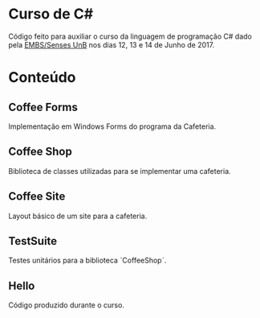# Curso de C#

Código feito para auxiliar o curso da linguagem de programação C# dado pela [EMBS/Senses UnB](https://www.facebook.com/sensesunb/) nos dias 12, 13 e 14 de Junho de 2017.

# Conteúdo

## Coffee Forms ##

Implementação em Windows Forms do programa da Cafeteria.

## Coffee Shop ##

Biblioteca de classes utilizadas para se implementar uma cafeteria.

## Coffee Site ##

Layout básico de um site para a cafeteria.

## TestSuite ##

Testes unitários para a biblioteca ˋCoffeeShopˋ.

## Hello ##

Código produzido durante o curso.
